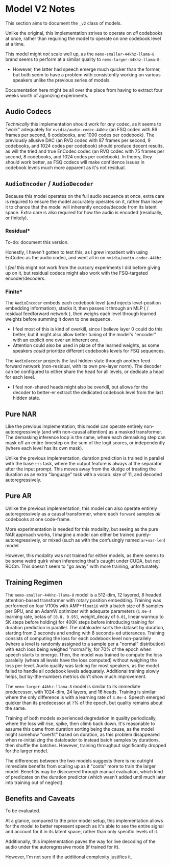 # Model V2 Notes

This section aims to document the `_v2` class of models.

Unlike the original, this implementation strives to operate on *all* codebooks at once, rather than requiring the model to operate on one codebook level at a time.

This model might *not* scale well up, as the `nemo-smaller-44khz-llama-8` brand seems to perform at a similar quality to `nemo-larger-44khz-llama-8`.
* However, the latter had speech emerge much quicker than the former, but both seem to have a problem with consistently working on various speakers unlike the previous series of models.

Documentation here might be all over the place from having to extract four weeks worth of agonizing experiments.

## Audio Codecs

*Technically* this implementation should work for *any* codec, as it seems to "work" adequately for `nvidia/audio-codec-44khz` (an FSQ codec with 86 frames per second, 8 codebooks, and 1000 codes per codebook). The previously allusive DAC (an RVQ codec with 87 frames per second, 9 codebooks, and 1024 codes per codebook) should produce decent results, as will the tried and true EnCodec codec (an RVQ codec with 75 frames per second, 8 codebooks, and 1024 codes per codebook). In theory, they should work better, as FSQ codecs will make confidence issues in codebook levels much more apparent as it's not residual.

## `AudioEncoder` / `AudioDecoder`

Because this model operates on the full audio sequence at once, extra care is required to ensure the model accurately operates on it, rather than leave it to chance that the model will inherently encode/decode from its latent space. Extra care is also required for how the audio is encoded (residually, or finitely).

### Residual*

To-do: document this version.

Honestly, I haven't gotten to test this, as I grew impatient with using EnCodec as the audio codec, and went all in on `nvidia/audio-codec-44khz`.

I *feel* this might not work from the cursory experiments I did before giving up on it, but residual codecs might also work with the FSQ-targeted encoder/decoders.

### Finite*

The `AudioEncoder` embeds each codebook level (and injects level-position embedding information), stacks it, then passes it through an MLP ( / residual feedforward network ), then weighs each level through learned weights before summing it down to one sequence.
* I feel most of this is kind of overkill, since I believe layer 0 could do this better, but it might also allow better tuning of the model's "encoder" with an explicit one over an inherent one.
* Attention could also be used in place of the learned weights, as some speakers *could* prioritize different codebooks levels for FSQ sequences.

The `AudioDecoder` projects the last hidden state through another feed-forward network (non-residual, with its own pre-layer norm). The decoder can be configured to either share the head for all levels, or dedicate a head for each level.
* I feel non-shared heads might also be overkill, but allows for the decoder to better-er extract the dedicated codebook level from the last hidden state.

## Pure NAR

Like the previous implementation, this model can operate entirely non-autoregressively (and with non-causal attention) as a masked transformer. The demasking inference loop is the same, where each demasking step can mask off an entire timestep on the sum of the logit scores, or independently (where each level has its own mask).

Unlike the previous implementation, duration prediction is trained in parallel with the base `tts` task, where the output feature is always at the separator after the input prompt. This moves away from the kludge of treating the duration as an extra "language" task with a vocab. size of 11, and decoded autoregressively.

## Pure AR

Unlike the previous implementation, this model can also operate entirely autoregressively as a causal transformer, where each `forward` samples *all* codebooks at one code-frame.

More experimentation is needed for this modality, but seeing as the pure NAR approach works, I imagine a model can either be trained purely-autoregressively, or mixed (such as with the confusingly named `ar+nar-len`) model.

However, this modality was not trained for either models, as there seems to be some weird quirk when inferencing that's caught under CUDA, but not ROCm. This doesn't seem to "go away" with more training, unfortunately.

## Training Regimen

The `nemo-smaller-44khz-llama-8` model is a 512-dim, 12 layered, 8 headed attention-based transformer with rotary position embedding. Training was performed on four V100s with AMP+`float16` with a batch size of 8 samples per GPU, and an AdamW optimizer with adequate parameters (`1.0e-4` learning rate,  betas of `[0.8, 0.95]`, weight_decay of `0.01`, linear warmup to 5K steps before holding) for 400K steps before introducing training for duration prediction in parallel. The dataloader sorts the dataset by duration, starting from 2 seconds and ending with 8 seconds-ed utterances. Training consists of computing the loss for each codebook level non-parallely (where a level is randomly assigned to a sample per a "normal" distribution) with each loss being weighed "normal"ly, for 70% of the epoch when speech starts to emerge. Then, the model was trained to compute the loss paralelly (where all levels have the loss computed) without weighing the loss per-level. Audio quality was lacking for most speakers, as the model failed to handle all codebook levels adequately. Additional training slowly helps, but by-the-numbers metrics don't show much improvement.

The `nemo-larger-44khz-llama-8` model is similar to its immediate predecessor, with 1024-dim, 24 layers, and 16 heads. Training is similar where the only difference is with a learning rate of `3.0e-4`.  Speech emerged quicker than its predecessor at `?`% of the epoch, but quality remains about the same.

Training of both models experienced degredation in quality periodically, where the loss will rise, spike, then climb back down. It's reasonable to assume this came from duration sorting being the cause, as the model might somehow "overfit" based on duration, as this problem disappeared when re-initializing the dataloader to instead batch samples by durations, then shuffle the batches. However, training throughput significantly dropped for the larger model.

The differences between the two models suggests there is no outright immediate benefits from scaling up as it "costs" more to train the larger model. Benefitis may be discovered through manual evaluation, which kind of predicates on the duration predictor (which wasn't added until much later into training out of neglect).

## Benefits and Caveats

To be evaluated.

At a glance, compared to the prior model setup, this implementation allows for the model to better represent speech as it's able to see the entire signal and account for it in its latent space, rather than only specific levels of it.

Additionally, this implementation paves the way for live decoding of the audio under the autoregressive mode (if trained for it).

However, I'm not sure if the additional complexity justifies it.